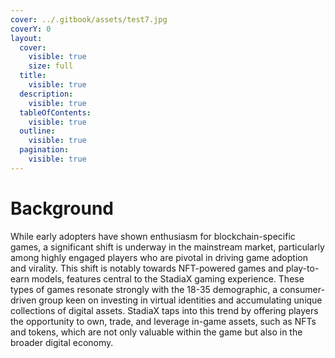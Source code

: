 ```yaml
---
cover: ../.gitbook/assets/test7.jpg
coverY: 0
layout:
  cover:
    visible: true
    size: full
  title:
    visible: true
  description:
    visible: true
  tableOfContents:
    visible: true
  outline:
    visible: true
  pagination:
    visible: true
---
```


# Background

While early adopters have shown enthusiasm for blockchain-specific games, a significant shift is underway in the mainstream market, particularly among highly engaged players who are pivotal in driving game adoption and virality. This shift is notably towards NFT-powered games and play-to-earn models, features central to the StadiaX gaming experience. These types of games resonate strongly with the 18-35 demographic, a consumer-driven group keen on investing in virtual identities and accumulating unique collections of digital assets. StadiaX taps into this trend by offering players the opportunity to own, trade, and leverage in-game assets, such as NFTs and tokens, which are not only valuable within the game but also in the broader digital economy.

